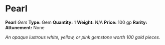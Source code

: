 # Pearl

**Pearl**
_Gem_
**Type:** Gem
**Quantity:** 1
**Weight:** N/A
**Price:** 100 gp
**Rarity:** 
**Attunement:** None

*An opaque lustrous white, yellow, or pink gemstone worth 100 gold pieces.*